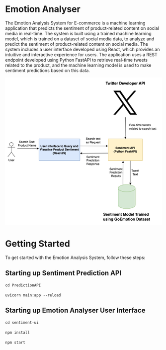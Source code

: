 # Emotion Analyser

The Emotion Analysis System for E-commerce is a machine learning application that predicts the sentiment of product-related content on social media in real-time. The system is built using a trained machine learning model, which is trained on a dataset of social media data, to analyze and predict the sentiment of product-related content on social media. The system includes a user interface developed using React, which provides an intuitive and interactive experience for users. The application uses a REST endpoint developed using Python FastAPI to retrieve real-time tweets related to the product, and the machine learning model is used to make sentiment predictions based on this data.

![System_Architecture.png](https://raw.githubusercontent.com/madhavms/emotion-analyser/main/images/Dissertation_Architecture.drawio.png)

# Getting Started
To get started with the Emotion Analysis System, follow these steps:

## Starting up Sentiment Prediction API
```
cd PredictionAPI

uvicorn main:app --reload
```

## Starting up Emotion Analyser User Interface

```
cd sentiment-ui

npm install

npm start
```
